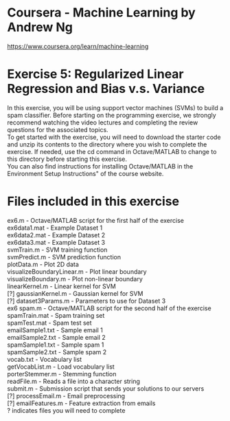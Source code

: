 # Coursera - Machine Learning by Andrew Ng
https://www.coursera.org/learn/machine-learning

# Exercise 5: Regularized Linear Regression and Bias v.s. Variance
In this exercise, you will be using support vector machines (SVMs) to build
a spam classifier. Before starting on the programming exercise, we strongly
recommend watching the video lectures and completing the review questions
for the associated topics.
<br />
To get started with the exercise, you will need to download the starter
code and unzip its contents to the directory where you wish to complete the
exercise. If needed, use the cd command in Octave/MATLAB to change to
this directory before starting this exercise.
<br />
You can also find instructions for installing Octave/MATLAB in the 
Environment Setup Instructions" of the course website.
<br />
# Files included in this exercise
ex6.m - Octave/MATLAB script for the first half of the exercise<br />
ex6data1.mat - Example Dataset 1<br />
ex6data2.mat - Example Dataset 2<br />
ex6data3.mat - Example Dataset 3<br />
svmTrain.m - SVM training function<br />
svmPredict.m - SVM prediction function<br />
plotData.m - Plot 2D data<br />
visualizeBoundaryLinear.m - Plot linear boundary<br />
visualizeBoundary.m - Plot non-linear boundary<br />
linearKernel.m - Linear kernel for SVM<br />
[?] gaussianKernel.m - Gaussian kernel for SVM<br />
[?] dataset3Params.m - Parameters to use for Dataset 3<br />
ex6 spam.m - Octave/MATLAB script for the second half of the exercise<br />
spamTrain.mat - Spam training set<br />
spamTest.mat - Spam test set<br />
emailSample1.txt - Sample email 1<br />
emailSample2.txt - Sample email 2<br />
spamSample1.txt - Sample spam 1<br />
spamSample2.txt - Sample spam 2<br />
vocab.txt - Vocabulary list<br />
getVocabList.m - Load vocabulary list<br />
porterStemmer.m - Stemming function<br />
readFile.m - Reads a file into a character string<br />
submit.m - Submission script that sends your solutions to our servers<br />
[?] processEmail.m - Email preprocessing<br />
[?] emailFeatures.m - Feature extraction from emails<br />
? indicates files you will need to complete<br />
